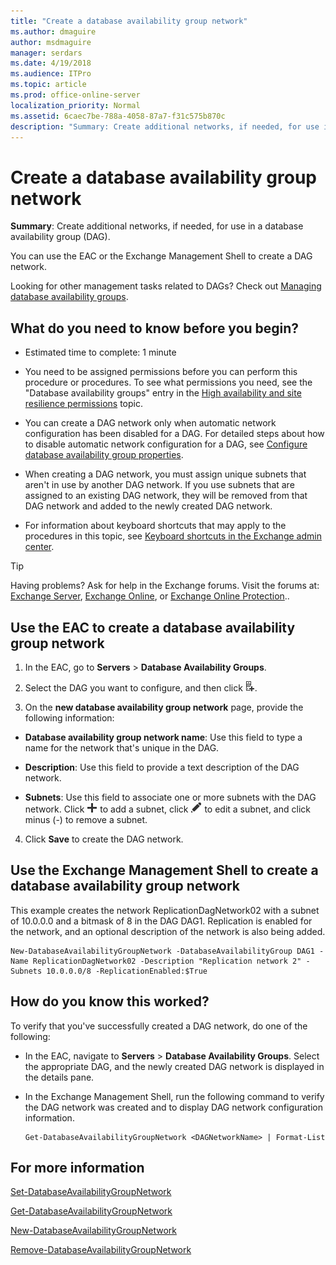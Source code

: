 ```yaml
---
title: "Create a database availability group network"
ms.author: dmaguire
author: msdmaguire
manager: serdars
ms.date: 4/19/2018
ms.audience: ITPro
ms.topic: article
ms.prod: office-online-server
localization_priority: Normal
ms.assetid: 6caec7be-788a-4058-87a7-f31c575b870c
description: "Summary: Create additional networks, if needed, for use in a database availability group (DAG)."
---
```


# Create a database availability group network

 **Summary**: Create additional networks, if needed, for use in a database availability group (DAG).
  
You can use the EAC or the Exchange Management Shell to create a DAG network.
  
Looking for other management tasks related to DAGs? Check out [Managing database availability groups](http://technet.microsoft.com/library/4abde67b-4995-4a57-894f-ba76aa72341c.aspx).
  
## What do you need to know before you begin?

- Estimated time to complete: 1 minute
    
- You need to be assigned permissions before you can perform this procedure or procedures. To see what permissions you need, see the "Database availability groups" entry in the [High availability and site resilience permissions](../../permissions/feature-permissions/ha-perms.md) topic. 
    
- You can create a DAG network only when automatic network configuration has been disabled for a DAG. For detailed steps about how to disable automatic network configuration for a DAG, see [Configure database availability group properties](configure-dag-properties.md).
    
- When creating a DAG network, you must assign unique subnets that aren't in use by another DAG network. If you use subnets that are assigned to an existing DAG network, they will be removed from that DAG network and added to the newly created DAG network.
    
- For information about keyboard shortcuts that may apply to the procedures in this topic, see [Keyboard shortcuts in the Exchange admin center](../../about-documentation/eac-keyboard-shortcuts.md).
    
> [!TIP]
> Having problems? Ask for help in the Exchange forums. Visit the forums at: [Exchange Server](https://go.microsoft.com/fwlink/p/?linkId=60612), [Exchange Online](https://go.microsoft.com/fwlink/p/?linkId=267542), or [Exchange Online Protection](https://go.microsoft.com/fwlink/p/?linkId=285351).. 
  
## Use the EAC to create a database availability group network
<a name="UseEMC"> </a>

1. In the EAC, go to **Servers** > **Database Availability Groups**.
    
2. Select the DAG you want to configure, and then click ![Add DAG network](../../media/ITPro_EAC_AddDagNetwork.png).
    
3. On the **new database availability group network** page, provide the following information: 
    
  - **Database availability group network name**: Use this field to type a name for the network that's unique in the DAG.
    
  - **Description**: Use this field to provide a text description of the DAG network.
    
  - **Subnets**: Use this field to associate one or more subnets with the DAG network. Click ![Add icon](../../media/ITPro_EAC_AddIcon.png) to add a subnet, click ![Edit icon](../../media/ITPro_EAC_EditIcon.png) to edit a subnet, and click minus (-) to remove a subnet. 
    
4. Click **Save** to create the DAG network. 
    
## Use the Exchange Management Shell to create a database availability group network
<a name="UseShell"> </a>

This example creates the network ReplicationDagNetwork02 with a subnet of 10.0.0.0 and a bitmask of 8 in the DAG DAG1. Replication is enabled for the network, and an optional description of the network is also being added.
  
```
New-DatabaseAvailabilityGroupNetwork -DatabaseAvailabilityGroup DAG1 -Name ReplicationDagNetwork02 -Description "Replication network 2" -Subnets 10.0.0.0/8 -ReplicationEnabled:$True
```

## How do you know this worked?
<a name="UseShell"> </a>

To verify that you've successfully created a DAG network, do one of the following:
  
- In the EAC, navigate to **Servers** > **Database Availability Groups**. Select the appropriate DAG, and the newly created DAG network is displayed in the details pane.
    
- In the Exchange Management Shell, run the following command to verify the DAG network was created and to display DAG network configuration information.
    
  ```
  Get-DatabaseAvailabilityGroupNetwork <DAGNetworkName> | Format-List
  ```

## For more information
<a name="UseShell"> </a>

[Set-DatabaseAvailabilityGroupNetwork](http://technet.microsoft.com/library/5c6add57-eef9-4af5-9cf3-54fd910dfe93.aspx)
  
[Get-DatabaseAvailabilityGroupNetwork](http://technet.microsoft.com/library/43f57126-a685-4208-ac63-4e3aba4a3e00.aspx)
  
[New-DatabaseAvailabilityGroupNetwork](http://technet.microsoft.com/library/3ef8d42f-9da0-456a-b4e8-6f7d99a1fa0f.aspx)
  
[Remove-DatabaseAvailabilityGroupNetwork](http://technet.microsoft.com/library/8da3ddc3-72e0-4c1b-8d3f-848c3ab5584e.aspx)
  

